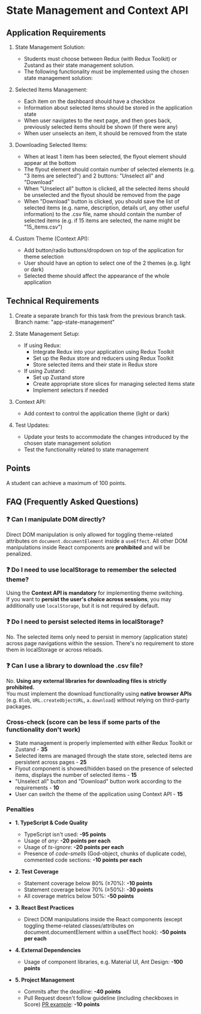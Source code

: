 # State Management and Context API

## Application Requirements

1. State Management Solution:

   - Students must choose between Redux (with Redux Toolkit) or Zustand as their state management solution.
   - The following functionality must be implemented using the chosen state management solution:

2. Selected Items Management:
   - Each item on the dashboard should have a checkbox
   - Information about selected items should be stored in the application state
   - When user navigates to the next page, and then goes back, previously selected items should be shown (if there were any)
   - When user unselects an item, it should be removed from the state
3. Downloading Selected Items:

   - When at least 1 item has been selected, the flyout element should appear at the bottom
   - The flyout element should contain number of selected elements (e.g. "3 items are selected") and 2 buttons: "Unselect all" and "Download"
   - When "Unselect all" button is clicked, all the selected items should be unselected and the flyout should be removed from the page
   - When "Download" button is clicked, you should save the list of selected items (e.g. name, description, details url, any other useful information) to the .csv file, name should contain the number of selected items (e.g. if 15 items are selected, the name might be "15_items.csv")

4. Custom Theme (Context API):
   - Add button/radio buttons/dropdown on top of the application for theme selection
   - User should have an option to select one of the 2 themes (e.g. light or dark)
   - Selected theme should affect the appearance of the whole application

## Technical Requirements

1. Create a separate branch for this task from the previous branch task. Branch name: "app-state-management"

2. State Management Setup:

   - If using Redux:
     - Integrate Redux into your application using Redux Toolkit
     - Set up the Redux store and reducers using Redux Toolkit
     - Store selected items and their state in Redux store
   - If using Zustand:
     - Set up Zustand store
     - Create appropriate store slices for managing selected items state
     - Implement selectors if needed

3. Context API:

   - Add context to control the application theme (light or dark)

4. Test Updates:
   - Update your tests to accommodate the changes introduced by the chosen state management solution
   - Test the functionality related to state management

## Points

A student can achieve a maximum of 100 points.

## FAQ (Frequently Asked Questions)

### ❓ Can I manipulate DOM directly?

Direct DOM manipulation is only allowed for toggling theme-related attributes on `document.documentElement` inside a `useEffect`. All other DOM manipulations inside React components are **prohibited** and will be penalized.

### ❓ Do I need to use localStorage to remember the selected theme?

Using the **Context API is mandatory** for implementing theme switching.  
If you want to **persist the user's choice across sessions**, you may additionally use `localStorage`, but it is not required by default.

### ❓ Do I need to persist selected items in localStorage?

No. The selected items only need to persist in memory (application state) across page navigations within the session. There's no requirement to store them in localStorage or across reloads.

### ❓ Can I use a library to download the .csv file?

No. **Using any external libraries for downloading files is strictly prohibited.**  
You must implement the download functionality using **native browser APIs** (e.g. `Blob`, `URL.createObjectURL`, `a.download`) without relying on third-party packages.

### Cross-check (score can be less if some parts of the functionality don't work)

- State management is properly implemented with either Redux Toolkit or Zustand - **35**
- Selected items are managed through the state store, selected items are persistent across pages - **25**
- Flyout component is showed/hidden based on the presence of selected items, displays the number of selected items - **15**
- "Unselect all" button and "Download" button work according to the requirements - **10**
- User can switch the theme of the application using Context API - **15**

### Penalties

- **1. TypeScript & Code Quality**

  - TypeScript isn't used: **-95 points**
  - Usage of _any_: **-20 points per each**
  - Usage of _ts-ignore_: **-20 points per each**
  - Presence of _code-smells_ (God-object, chunks of duplicate code), commented code sections: **-10 points per each**

- **2. Test Coverage**

  - Statement coverage below 80% (≥70%): **-10 points**
  - Statement coverage below 70% (≥50%): **-30 points**
  - All coverage metrics below 50%: **-50 points**

- **3. React Best Practices**

  - Direct DOM manipulations inside the React components (except toggling theme-related classes/attributes on document.documentElement within a useEffect hook): **-50 points per each**

- **4. External Dependencies**

  - Usage of component libraries, e.g. Material UI, Ant Design: **-100 points**

- **5. Project Management**
  - Commits after the deadline: **-40 points**
  - Pull Request doesn't follow guideline (including checkboxes in Score) [PR example](https://rs.school/docs/en/pull-request-review-process#pull-request-description-must-contain-the-following): **-10 points**
